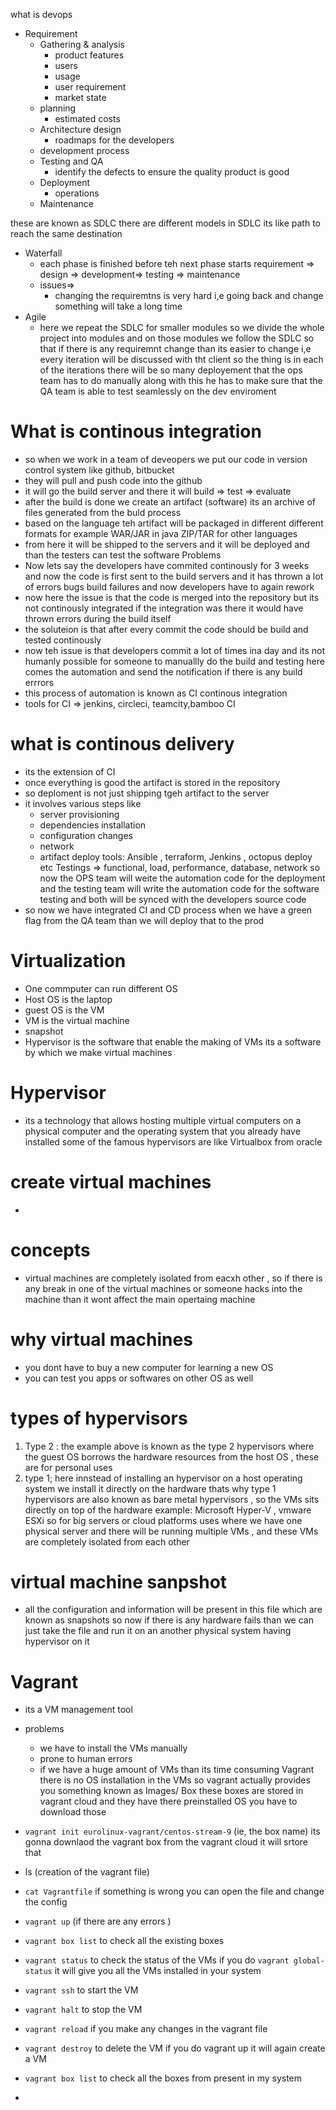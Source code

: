 what is devops

- Requirement
  - Gathering & analysis
    - product features
    - users
    - usage
    - user requirement
    - market state
  - planning
    - estimated costs
  - Architecture design
    - roadmaps for the developers
  - development process
  - Testing and QA
    - identify the defects to ensure the quality product is good
  - Deployment
    - operations
  - Maintenance

these are known as SDLC
there are different models in SDLC its like path to reach the same destination

- Waterfall
  - each phase is finished before teh next phase starts
    requirement => design => development=> testing => maintenance
  - issues=>
    - changing the requiremtns is very hard i,e going back and change something will take a long time
- Agile
  - here we repeat the SDLC for smaller modules so we divide the whole project into modules and on those modules we follow the SDLC so that if there is any requiremnt change than its easier to change i,e every iteration will be discussed with tht client
    so the thing is in each of the iterations there will be so many deployement that the ops team has to do manually
    along with this he has to make sure that the QA team is able to test seamlessly on the dev enviroment

# What is continous integration

- so when we work in a team of deveopers we put our code in version control system like github, bitbucket
- they will pull and push code into the github
- it will go the build server and there it will build => test => evaluate
- after the build is done we create an artifact (software) its an archive of files generated from the buld process
- based on the language teh artifact will be packaged in different different formats for example WAR/JAR in java ZIP/TAR for other languages
- from here it will be shipped to the servers and it will be deployed and than the testers can test the software
  Problems
- Now lets say the developers have commited continously for 3 weeks and now the code is first sent to the build servers and it has thrown a lot of errors bugs build failures and now developers have to again rework
- now here the issue is that the code is merged into the repository but its not continously integrated if the integration was there it would have thrown errors during the build itself
- the soluteion is that after every commit the code should be build and tested continously
- now teh issue is that developers commit a lot of times ina day and its not humanly possible for someone to manuallly do the build and testing here comes the automation and send the notification if there is any build errrors
- this process of automation is known as CI continous integration
- tools for CI => jenkins, circleci, teamcity,bamboo CI

# what is continous delivery

- its the extension of CI
- once everything is good the artifact is stored in the repository
- so deploment is not just shipping tgeh artifact to the server
- it involves various steps like
  - server provisioning
  - dependencies installation
  - configuration changes
  - network
  - artifact deploy
    tools: Ansible , terraform, Jenkins , octopus deploy etc
    Testings => functional, load, performance, database, network
    so now the OPS team will weite the automation code for the deployment and the testing team will write the automation code for the software testing and both will be synced with the developers source code
- so now we have integrated CI and CD process when we have a green flag from the QA team than we will deploy that to the prod

# Virtualization

- One commputer can run different OS
- Host OS is the laptop
- guest OS is the VM
- VM is the virtual machine
- snapshot
- Hypervisor is the software that enable the making of VMs its a software by which we make virtual machines

# Hypervisor

- its a technology that allows hosting multiple virtual computers on a physical computer and the operating system that you already have installed some of the famous hypervisors are like Virtualbox from oracle

# create virtual machines

-

# concepts

- virtual machines are completely isolated from eacxh other , so if there is any break in one of the virtual machines or someone hacks into the machine than it wont affect the main opertaing machine

# why virtual machines

- you dont have to buy a new computer for learning a new OS
- you can test you apps or softwares on other OS as well

# types of hypervisors

1. Type 2 : the example above is known as the type 2 hypervisors where the guest OS borrows the hardware resources from the host OS , these are for personal uses
2. type 1; here innstead of installing an hypervisor on a host operating system we install it directly on the hardware thats why type 1 hypervisors are also known as bare metal hypervisors , so the VMs sits directly on top of the hardware
   example: Microsoft Hyper-V , vmware ESXi
   so for big servers or cloud platforms uses where we have one physical server and there will be running multiple VMs , and these VMs are completely isolated from each other

# virtual machine sanpshot

- all the configuration and information will be present in this file which are known as snapshots so now if there is any hardware fails than we can just take the file and run it on an another physical system having hypervisor on it

# Vagrant

- its a VM management tool
- problems

  - we have to install the VMs manually
  - prone to human errors
  - if we have a huge amount of VMs than its time consuming
    Vagrant there is no OS installation in the VMs
    so vagrant actually provides you something known as Images/ Box
    these boxes are stored in vagrant cloud and they have there preinstalled OS you have to download those

- `vagrant init eurolinux-vagrant/centos-stream-9` (ie, the box name) its gonna downlaod the vagrant box from the vagrant cloud it will srtore that
- ls (creation of the vagrant file)
- `cat Vagrantfile`
  if something is wrong you can open the file and change the config
- `vagrant up` (if there are any errors )
- `vagrant box list` to check all the existing boxes
- `vagrant status` to check the status of the VMs if you do `vagrant global-status` it will give you all the VMs installed in your system
- `vagrant ssh` to start the VM
- `vagrant halt` to stop the VM
- `vagrant reload` if you make any changes in the vagrant file 
- `vagrant destroy` to delete the VM if you do vagrant up it will again create a VM
- `vagrant box list` to check all the boxes from present in my system
- 
